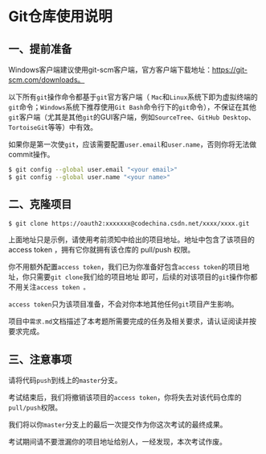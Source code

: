 # Git仓库使用说明

## 一、提前准备

Windows客户端建议使用git-scm客户端，官方客户端下载地址：https://git-scm.com/downloads。

以下所有`git`操作命令都基于`git`官方客户端（ `Mac`和`Linux`系统下即为虚拟终端的`git`命令；`Windows`系统下推荐使用`Git Bash`命令行下的`git`命令），不保证在其他`git`客户端（尤其是其他`git`的GUI客户端，例如`SourceTree`、`GitHub Desktop`、`TortoiseGit`等等）中有效。

如果你是第一次使`git`，应该需要配置`user.email`和`user.name`，否则你将无法做commit操作。

```bash
$ git config --global user.email "<your email>"
$ git config --global user.name "<your name>"
```

## 二、克隆项目

```bash
$ git clone https://oauth2:xxxxxxx@codechina.csdn.net/xxxx/xxxx.git
```

上面地址只是示例，请使用考前须知中给出的项目地址。地址中包含了该项目的 access token ，拥有它你就拥有该仓库的 pull/push 权限。

你不用额外配置`access token`，我们已为你准备好包含`access token`的项目地址，你只需要`git clone`我们给的项目地址 即可，后续的对该项目的`git`操作你都不用关注`access token 。`

`access token`只为该项目准备，不会对你本地其他任何`git`项目产生影响。

项目中`需求.md`文档描述了本考题所需要完成的任务及相关要求，请认证阅读并按要求完成。

## 三、注意事项

请将代码`push`到线上的`master`分支。

考试结束后，我们将撤销该项目的`access token`，你将失去对该代码仓库的`pull/push`权限。

我们将以你`master`分支上的最后一次提交作为你这次考试的最终成果。

考试期间请不要泄漏你的项目地址给别人，一经发现，本次考试作废。